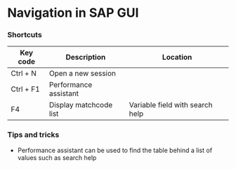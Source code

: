 # Navigation in SAP GUI

### Shortcuts

| Key code      | Description                                        | Location                        |
| ------------- | -------------------------------------------------- | ------------------------------- |
| Ctrl + N      | Open a new session                                 |                                 |
| Ctrl + F1     | Performance assistant                              |                                 |
| F4            | Display matchcode list                             | Variable field with search help |

### Tips and tricks

* Performance assistant can be used to find the table behind a list of values such as search help